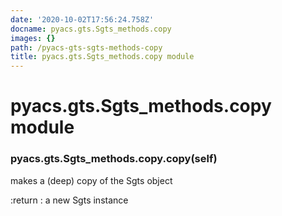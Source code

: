 ```yaml
---
date: '2020-10-02T17:56:24.758Z'
docname: pyacs.gts.Sgts_methods.copy
images: {}
path: /pyacs-gts-sgts-methods-copy
title: pyacs.gts.Sgts_methods.copy module
---
```


# pyacs.gts.Sgts_methods.copy module


### pyacs.gts.Sgts_methods.copy.copy(self)
makes a (deep) copy of the Sgts object

:return : a new Sgts instance
